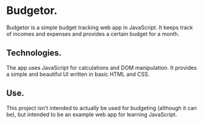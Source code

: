 # Budgetor.
Budgetor is a simple budget tracking web app in JavaScript.
It keeps track of incomes and expenses and provides a certain budget
for a month.

## Technologies.
The app uses JavaScript for calculations and DOM manipulation.
It provides a simple and beautiful UI written in basic HTML and CSS.

## Use.
This project isn't intended to actually be used for budgeting (although it can be),
but intended to be an example web app for learning JavaScript. 

